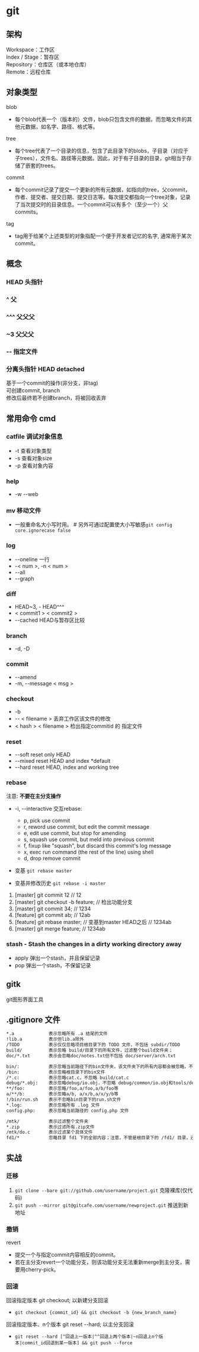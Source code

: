 # git

## 架构

Workspace：工作区  
Index / Stage：暂存区  
Repository：仓库区（或本地仓库）  
Remote：远程仓库  

## 对象类型

blob

- 每个blob代表一个（版本的）文件，blob只包含文件的数据，而忽略文件的其他元数据，如名字、路径、格式等。

tree

- 每个tree代表了一个目录的信息，包含了此目录下的blobs，子目录（对应于子trees），文件名、路径等元数据。因此，对于有子目录的目录，git相当于存储了嵌套的trees。

commit

- 每个commit记录了提交一个更新的所有元数据，如指向的tree，父commit，作者、提交者、提交日期、提交日志等。每次提交都指向一个tree对象，记录了当次提交时的目录信息。一个commit可以有多个（至少一个）父commits。

tag

- tag用于给某个上述类型的对象指配一个便于开发者记忆的名字, 通常用于某次commit。

## 概念

### HEAD    头指针

### ^   父

### ^^^ 父父父

### ~3  父父父

### --  指定文件

### 分离头指针 HEAD detached

基于一个commit的操作(非分支，非tag)  
可创建commit, branch  
修改后最终若不创建branch，将被回收丢弃  

## 常用命令 cmd

### catfile 调试对象信息

- -t    查看对象类型
- -s    查看对象size
- -p    查看对象内容

### help

- -w --web

### mv  移动文件

- 一般重命名大小写时用。 # 另外可通过配置使大小写敏感`git config core.ignorecase false`

### log

- --oneline 一行
- -< num >, -n < num >
- --all
- --graph

### diff

- HEAD~3, - HEAD^^^
- < commit1 > < commit2 >
- --cached HEAD与暂存区比较

### branch

- -d, -D

### commit

- --amend
- -m, --message < msg >

### checkout

- -b
- -- < filename > 丢弃工作区该文件的修改
- < hash > < filename > 检出指定commitid 的 指定文件

### reset

- --soft    reset only HEAD
- --mixed   reset HEAD and index    *default
- --hard    reset HEAD, index and working tree

### rebase

注意: **不要在主分支操作**

- -i, --interactive 交互rebase:
  - p, pick   use commit
  - r, reword use commit, but edit the commit message
  - e, edit   use commit, but stop for amending
  - s, squash use commit, but meld into previous commit
  - f, fixup  like "squash", but discard this commit's log message
  - x, exec   run command (the rest of the line) using shell
  - d, drop   remove commit

- 变基 `git rebase master`
- 变基并修改历史 `git rebase -i master`

1. [master] git commit 12 // 12
2. [master] git checkout -b feature; // 检出功能分支
3. [master] git commit 34; // 1234
4. [feature] git commit ab; // 12ab
5. [feature] git rebase master; // 变基到master HEAD之后 // 1234ab
6. [master] git merge feature; // 1234ab

### stash - Stash the changes in a dirty working directory away

- apply 弹出一个stash，并且保留记录
- pop   弹出一个stash，不保留记录

## gitk

git图形界面工具

## .gitignore 文件

```bash
*.a             表示忽略所有 .a 结尾的文件
!lib.a          表示但lib.a除外
/TODO           表示仅仅忽略项目根目录下的 TODO 文件，不包括 subdir/TODO
build/          表示忽略 build/目录下的所有文件，过滤整个build文件夹；
doc/*.txt       表示会忽略doc/notes.txt但不包括 doc/server/arch.txt

bin/:           表示忽略当前路径下的bin文件夹，该文件夹下的所有内容都会被忽略，不忽略 bin 文件
/bin:           表示忽略根目录下的bin文件
/*.c:           表示忽略cat.c，不忽略 build/cat.c
debug/*.obj:    表示忽略debug/io.obj，不忽略 debug/common/io.obj和tools/debug/io.obj
**/foo:         表示忽略/foo,a/foo,a/b/foo等
a/**/b:         表示忽略a/b, a/x/b,a/x/y/b等
!/bin/run.sh    表示不忽略bin目录下的run.sh文件
*.log:          表示忽略所有 .log 文件
config.php:     表示忽略当前路径的 config.php 文件

/mtk/           表示过滤整个文件夹
*.zip           表示过滤所有.zip文件
/mtk/do.c       表示过滤某个具体文件
fd1/*           忽略目录 fd1 下的全部内容；注意，不管是根目录下的 /fd1/ 目录，还是某个子目录 /child/fd1/ 目录，都会被忽略；
```

## 实战

### 迁移

1. `git clone --bare git://github.com/username/project.git` 克隆裸库(仅代码)
2. `git push --mirror git@gitcafe.com/username/newproject.git` 推送到新地址

### 撤销

revert

- 提交一个与指定commit内容相反的commit。
- 若在主分支revert一个功能分支，则该功能分支无法重新merge到主分支，需要用cherry-pick。

### 回滚

回滚指定版本 git checkout; 以新建分支回滚

- `git checkout {commit_id} && git checkout -b {new_branch_name}`

回滚指定版本、n个版本 git reset --hard; 以主分支回滚

- `git reset --hard [^回退上一版本|^^回退上两个版本|~n回退上n个版本|commit_id回退到某一版本] && git push --force`
